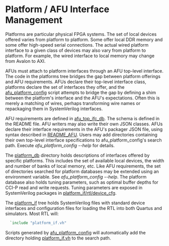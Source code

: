 # Platform / AFU Interface Management

Platforms are particular physical FPGA systems. The set of local devices offered
varies from platform to platform. Some offer local DDR memory and some offer
high-speed serial connections. The actual wired platform interface to a given
class of devices may also vary from platform to platform. For example, the wired
interface to local memory may change from Avalon to AXI.

AFUs must attach to platform interfaces through an AFU top-level interface. The
code in the platforms tree bridges the gap between platform offerings and AFU
requirements. AFUs declare their top-level interface class, platforms declare
the set of interfaces they offer, and the
[afu_platform_config](scripts/afu_platform_config) script attempts to bridge the
gap by defining a shim between the platform's interface and the AFU's
expectations. Often this is merely a matching of wires, perhaps transforming
wire names or repackaging them in SystemVerilog interfaces.

AFU requirements are defined in [afu_top_ifc_db](afu_top_ifc_db). The schema is
defined in the README file. AFU writers may also write their own JSON
classes. AFUs declare their interface requirements in the AFU's packager JSON
file, using syntax described in [README_AFU](afu_top_ifc_db/README_AFU). Users
may add directories containing their own top-level interface specifications to
afu_platform_config's search path.  Execute _afu_platform_config --help_ for
details.

The [platform_db](platform_db) directory holds descriptions of interfaces
offered by specific platforms. This includes the set of available local devices,
the width and number of banks of local memory, etc. Like AFU requirements, the
set of directories searched for platform databases may be extended using an
environment variable. See _afu_platform_config --help_. The platform database
also holds tuning parameters, such as optimal buffer depths for CCI-P read and
write requests. Tuning parameters are exposed in SystemVerilog packages in
[platform_if/rtl/device_cfg](platform_if/rtl/device_cfg).

The [platform_if](platform_if) tree holds SystemVerilog files with standard
device interfaces and configuration files for loading the RTL into both Quartus
and simulators. Most RTL will:

```verilog
  `include "platform_if.vh"
```

Scripts generated by [afu_platform_config](scripts/afu_platform_config) will
automatically add the directory holding
[platform_if.vh](platform_if/rtl/platform_if.vh) to the search path.
